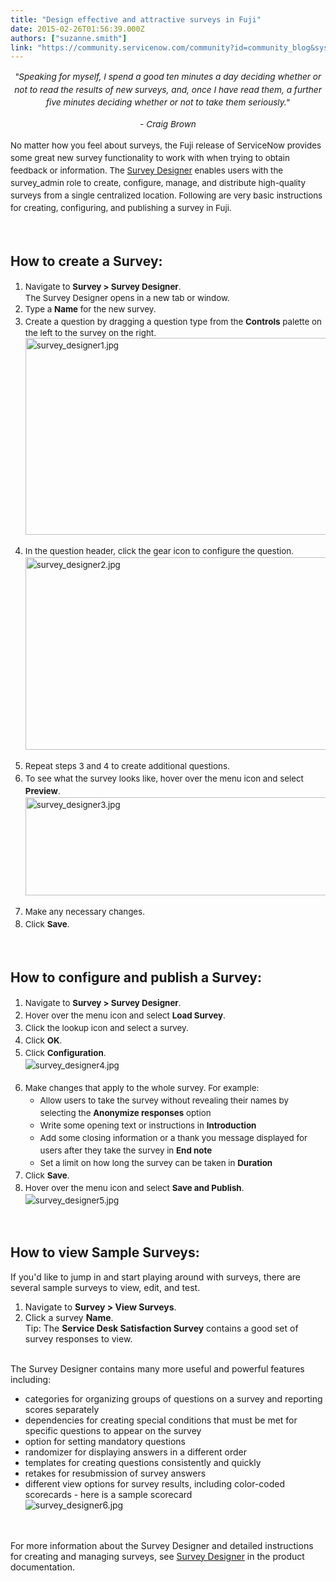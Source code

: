 ```yaml
---
title: "Design effective and attractive surveys in Fuji"
date: 2015-02-26T01:56:39.000Z
authors: ["suzanne.smith"]
link: "https://community.servicenow.com/community?id=community_blog&sys_id=aface625dbd0dbc01dcaf3231f961964"
---
```

<p style="text-align: center;"><span style="font-size: 13.63636302948px; line-height: 1.5em;"><em>"Speaking for myself, I spend a good ten minutes a day deciding whether or not to read the results of new surveys, and, once I have read them, a further five minutes deciding whether or not to take them seriously." </em></span></p><p style="text-align: center;"><span style="font-size: 13.63636302948px; line-height: 1.5em;"><em>- Craig Brown</em></span></p><p></p><p><span style="font-size: 10pt; line-height: 1.5em;">No matter how you feel about surveys, the Fuji release of ServiceNow provides some great new survey functionality to work with when trying to obtain feedback or information. The <a title="ki.servicenow.com/index.php?title=Survey_Designer" href="http://wiki.servicenow.com/index.php?title=Survey_Designer">Survey Designer</a> enables users with the survey_admin role to create, configure, manage, and distribute high-quality surveys from a single centralized location. Following are very basic instructions for creating, configuring, and publishing a survey in Fuji.</span></p><p><span style="font-size: 10pt; line-height: 1.5em;"><br/></span></p><h2>How to create a Survey:</h2><p></p><ol><li><span style="font-size: 10pt; line-height: 1.5em;">Navigate to <strong>Survey &gt; Survey Designer</strong>.<br/>The Survey Designer opens in a new tab or window.<br/></span></li><li><span style="font-size: 10pt; line-height: 1.5em;">Type a <strong>Name</strong> for the new survey.</span></li><li><span style="font-size: 10pt; line-height: 1.5em;">Create a question by dragging a question type from the <strong>Controls</strong> palette on the left to the survey on the right.<br/><img   alt="survey_designer1.jpg" class="image-0 jive-image" src="fa71a906db9c13043eb27a9e0f96192a.iix" style="height: 315px; width: 620px; display: block; margin-left: auto; margin-right: auto;"/><br/></span></li><li><span style="font-size: 10pt; line-height: 1.5em;">In the question header, click the gear icon to configure the question.<br/><img   alt="survey_designer2.jpg" class="image-1 jive-image" src="08e7f4c2dbd89344e9737a9e0f961938.iix" style="height: 308px; width: 620px; display: block; margin-left: auto; margin-right: auto;"/><br/></span></li><li><span style="font-size: 10pt; line-height: 1.5em;">Repeat steps 3 and 4 to create additional questions.</span></li><li><span style="font-size: 10pt; line-height: 1.5em;">To see what the survey looks like, hover over the menu icon and select <strong>Preview</strong>.<br/><img   alt="survey_designer3.jpg" class="jive-image image-2" src="303958cadb1c17049c9ffb651f96191a.iix" style="height: 157px; width: 620px; display: block; margin-left: auto; margin-right: auto;"/><br/></span></li><li><span style="font-size: 10pt; line-height: 1.5em;">Make any necessary changes.</span></li><li><span style="font-size: 10pt; line-height: 1.5em;">Click <strong>Save</strong>.<br/></span></li></ol><p><span style="font-size: 10pt; line-height: 1.5em;"><br/></span></p><h2>How to configure and publish a Survey:</h2><p></p><ol><li><span style="font-size: 10pt; line-height: 1.5em;">Navigate to <strong>Survey &gt; Survey Designer</strong>.</span></li><li><span style="font-size: 10pt; line-height: 1.5em;">Hover over the menu icon and select <strong>Load Survey</strong>.</span></li><li><span style="font-size: 10pt; line-height: 1.5em;">Click the lookup icon and select a survey.</span></li><li><span style="font-size: 10pt; line-height: 1.5em;">Click <strong>OK</strong>.</span></li><li><span style="font-size: 10pt; line-height: 1.5em;">Click <strong>Configuration</strong>.<br/><img   alt="survey_designer4.jpg" class="jive-image image-3" src="37d5ff31db505fc068c1fb651f96196f.iix" style="height: auto; display: block; margin-left: auto; margin-right: auto;"/><br/></span></li><li><span style="font-size: 10pt; line-height: 1.5em;">Make changes that apply to the whole survey. For example:</span><ul><li><span style="font-size: 10pt; line-height: 1.5em;">Allow users to take the survey without revealing their names by selecting the <strong>Anonymize responses</strong> option</span></li><li><span style="font-size: 10pt; line-height: 1.5em;">Write some opening text or instructions in <strong>Introduction</strong></span></li><li><span style="font-size: 10pt; line-height: 1.5em;">Add some closing information or a thank you message displayed for users after they take the survey in <strong>End note</strong></span></li><li><span style="font-size: 10pt; line-height: 1.5em;">Set a limit on how long the survey can be taken in <strong>Duration</strong><br/></span></li></ul></li><li><span style="font-size: 10pt; line-height: 1.5em;">Click <strong>Save</strong>.</span></li><li><span style="font-size: 10pt; line-height: 1.5em;">Hover over the menu icon and select <strong>Save and Publish</strong>.<br/><img   alt="survey_designer5.jpg" class="image-0 jive-image" src="51f5704edb1cdfc068c1fb651f9619b9.iix" style="height: auto; display: block; margin-left: auto; margin-right: auto;"/><br/><br/></span></li></ol><h2>How to view Sample Surveys:</h2><p></p><p>If you'd like to jump in and start playing around with surveys, there are several sample surveys to view, edit, and test.</p><p></p><ol><li>Navigate to <strong>Survey &gt; View Surveys</strong>.</li><li>Click a survey <strong>Name</strong>. <br/>Tip: The <strong>Service Desk Satisfaction Survey</strong> contains a good set of survey responses to view.<br/><br/></li></ol><p>The Survey Designer contains many more useful and powerful features including:</p><ul><li>categories for organizing groups of questions on a survey and reporting scores separately</li><li>dependencies for creating special conditions that must be met for specific questions to appear on the survey</li><li>option for setting mandatory questions</li><li>randomizer for displaying answers in a different order</li><li>templates for creating questions consistently and quickly</li><li>retakes for resubmission of survey answers</li><li>different view options for survey results, including color-coded scorecards - here is a sample scorecard<br/><img   alt="survey_designer6.jpg" class="image-0 jive-image" src="a3b899cadb5c9f048c8ef4621f9619a0.iix" style="height: auto; display: block; margin-left: auto; margin-right: auto;"/><br/><br/></li></ul><p>For more information about the Survey Designer and detailed instructions for creating and managing surveys, see <a href="http://wiki.servicenow.com/index.php?title=Survey_Designer" title="http://wiki.servicenow.com/index.php?title=Survey_Designer">Survey Designer</a> in the product documentation.</p>